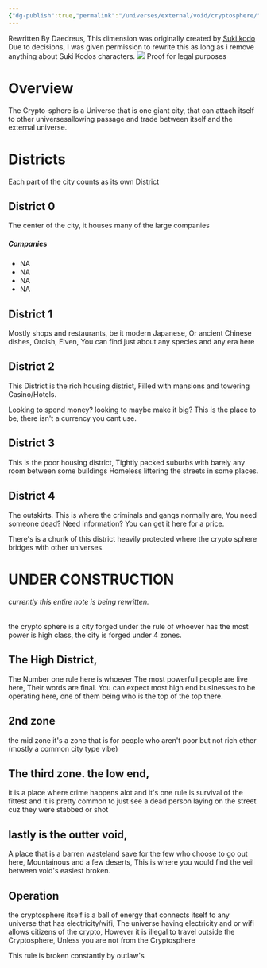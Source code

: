 ```yaml
---
{"dg-publish":true,"permalink":"/universes/external/void/cryptosphere/","created":"2024-06-26T10:37:42.668-08:00","updated":"2024-06-18T18:11:54.227-08:00"}
---
```


Rewritten By Daedreus, This dimension was originally created by [Suki kodo](https://twitter.com/SukiKodo) Due to decisions, I was given permission to rewrite this as long as i remove anything about Suki Kodos characters.
![](https://storage.daedreus.com/Website%20assets/Suki%20kodo%20permission.png)
Proof for legal purposes


# Overview

The Crypto-sphere is a Universe that is one giant city, that can attach itself to other universesallowing passage and trade between itself and the external universe.


# Districts

Each part of the city counts as its own District
##  District 0 
 The center of the city, it houses many of the large companies 
##### Companies
 - NA
 - NA
 - NA
 - NA
## District 1
Mostly shops and restaurants, be it modern Japanese, Or ancient Chinese dishes, Orcish, Elven, You can find just about any species and any era here

## District 2
This District is the rich housing district, Filled with mansions and towering Casino/Hotels. 

Looking to spend money? 
looking to maybe make it big? 
This is the place to be, there isn't a currency you cant use.

## District 3
This is the poor housing district, 
Tightly packed suburbs with barely any room between some buildings
Homeless littering the streets in some places.

## District 4
The outskirts. This is where the criminals and gangs normally are, You need someone dead? Need information? You can get it here for a price.

There's is a chunk of this district heavily protected where the crypto sphere bridges with other universes.
# UNDER CONSTRUCTION
######  currently this entire note is being rewritten.


the crypto sphere is a city forged under the rule of whoever has the most power is high class, the city is forged under 4 zones.

## The High District,

The Number one rule here is whoever The most powerfull people are live here, Their words are final. You can expect most high end businesses to be operating here, one of them being who is the top of the top there.

## 2nd zone

the mid zone it's a zone that is for people who aren't poor but not rich ether (mostly a common city type vibe)

## The third zone. the low end,

it is a place where crime happens alot and it's one rule is survival of the fittest and it is pretty common to just see a dead person laying on the street cuz they were stabbed or shot

## lastly is the outter void,

A place that is a barren wasteland save for the few who choose to go out here, Mountainous and a few deserts, This is where you would find the veil between void's easiest broken.

## Operation

the cryptosphere itself is a ball of energy that connects itself to any universe that has electricity/wifi, The universe having electricity and or wifi allows citizens of the crypto, However it is illegal to travel outside the Cryptosphere, Unless you are not from the Cryptosphere

This rule is broken constantly by outlaw's
